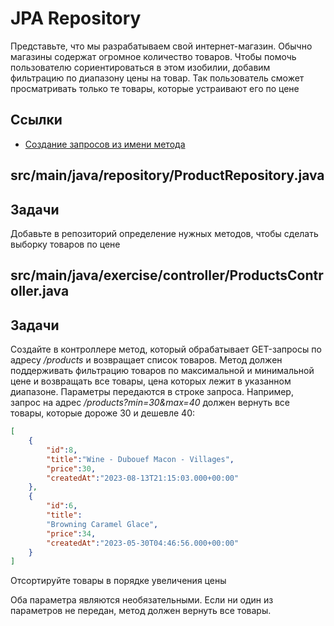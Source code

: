 # JPA Repository

Представьте, что мы разрабатываем свой интернет-магазин. Обычно магазины содержат огромное количество товаров. Чтобы помочь пользователю сориентироваться в этом изобилии, добавим фильтрацию по диапазону цены на товар. Так пользователь сможет просматривать только те товары, которые устраивают его по цене

## Ссылки

* [Создание запросов из имени метода](https://docs.spring.io/spring-data/jpa/docs/current/reference/html/#repositories.query-methods.query-creation)

## src/main/java/repository/ProductRepository.java

## Задачи

Добавьте в репозиторий определение нужных методов, чтобы сделать выборку товаров по цене

## src/main/java/exercise/controller/ProductsController.java

## Задачи

Создайте в контроллере метод, который обрабатывает GET-запросы по адресу */products* и возвращает список товаров. Метод должен поддерживать фильтрацию товаров по максимальной и минимальной цене и возвращать все товары, цена которых лежит в указанном диапазоне. Параметры передаются в строке запроса. Например, запрос на адрес */products?min=30&max=40* должен вернуть все товары, которые дороже 30 и дешевле 40:

```json
[
    {
        "id":8,
        "title":"Wine - Dubouef Macon - Villages",
        "price":30,
        "createdAt":"2023-08-13T21:15:03.000+00:00"
    },
    {
        "id":6,
        "title":
        "Browning Caramel Glace",
        "price":34,
        "createdAt":"2023-05-30T04:46:56.000+00:00"
    }
]
```

Отсортируйте товары в порядке увеличения цены

Оба параметра являются необязательными. Если ни один из параметров не передан, метод должен вернуть все товары.
